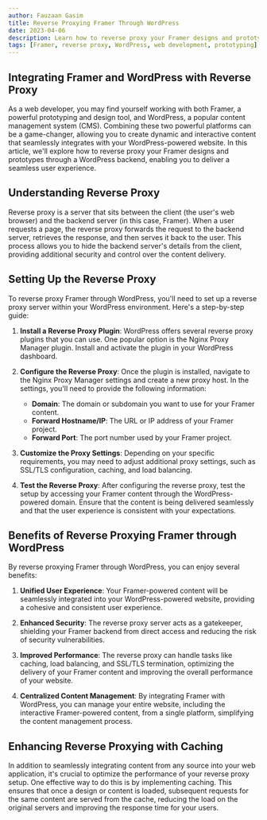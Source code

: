 ```yaml
---
author: Fauzaan Gasim
title: Reverse Proxying Framer Through WordPress
date: 2023-04-06
description: Learn how to reverse proxy your Framer designs and prototypes through a WordPress backend, enabling you to seamlessly integrate your interactive content into your WordPress-powered website.
tags: [Framer, reverse proxy, WordPress, web development, prototyping]
---
```


## Integrating Framer and WordPress with Reverse Proxy

As a web developer, you may find yourself working with both Framer, a powerful prototyping and design tool, and WordPress, a popular content management system (CMS). Combining these two powerful platforms can be a game-changer, allowing you to create dynamic and interactive content that seamlessly integrates with your WordPress-powered website. In this article, we'll explore how to reverse proxy your Framer designs and prototypes through a WordPress backend, enabling you to deliver a seamless user experience.

## Understanding Reverse Proxy

Reverse proxy is a server that sits between the client (the user's web browser) and the backend server (in this case, Framer). When a user requests a page, the reverse proxy forwards the request to the backend server, retrieves the response, and then serves it back to the user. This process allows you to hide the backend server's details from the client, providing additional security and control over the content delivery.

## Setting Up the Reverse Proxy

To reverse proxy Framer through WordPress, you'll need to set up a reverse proxy server within your WordPress environment. Here's a step-by-step guide:

1. **Install a Reverse Proxy Plugin**: WordPress offers several reverse proxy plugins that you can use. One popular option is the Nginx Proxy Manager plugin. Install and activate the plugin in your WordPress dashboard.

2. **Configure the Reverse Proxy**: Once the plugin is installed, navigate to the Nginx Proxy Manager settings and create a new proxy host. In the settings, you'll need to provide the following information:
   - **Domain**: The domain or subdomain you want to use for your Framer content.
   - **Forward Hostname/IP**: The URL or IP address of your Framer project.
   - **Forward Port**: The port number used by your Framer project.

3. **Customize the Proxy Settings**: Depending on your specific requirements, you may need to adjust additional proxy settings, such as SSL/TLS configuration, caching, and load balancing.

4. **Test the Reverse Proxy**: After configuring the reverse proxy, test the setup by accessing your Framer content through the WordPress-powered domain. Ensure that the content is being delivered seamlessly and that the user experience is consistent with your expectations.

## Benefits of Reverse Proxying Framer through WordPress

By reverse proxying Framer through WordPress, you can enjoy several benefits:

1. **Unified User Experience**: Your Framer-powered content will be seamlessly integrated into your WordPress-powered website, providing a cohesive and consistent user experience.

2. **Enhanced Security**: The reverse proxy server acts as a gatekeeper, shielding your Framer backend from direct access and reducing the risk of security vulnerabilities.

3. **Improved Performance**: The reverse proxy can handle tasks like caching, load balancing, and SSL/TLS termination, optimizing the delivery of your Framer content and improving the overall performance of your website.

4. **Centralized Content Management**: By integrating Framer with WordPress, you can manage your entire website, including the interactive Framer-powered content, from a single platform, simplifying the content management process.

## Enhancing Reverse Proxying with Caching

In addition to seamlessly integrating content from any source into your web application, it's crucial to optimize the performance of your reverse proxy setup. One effective way to do this is by implementing caching. This ensures that once a design or content is loaded, subsequent requests for the same content are served from the cache, reducing the load on the original servers and improving the response time for your users.